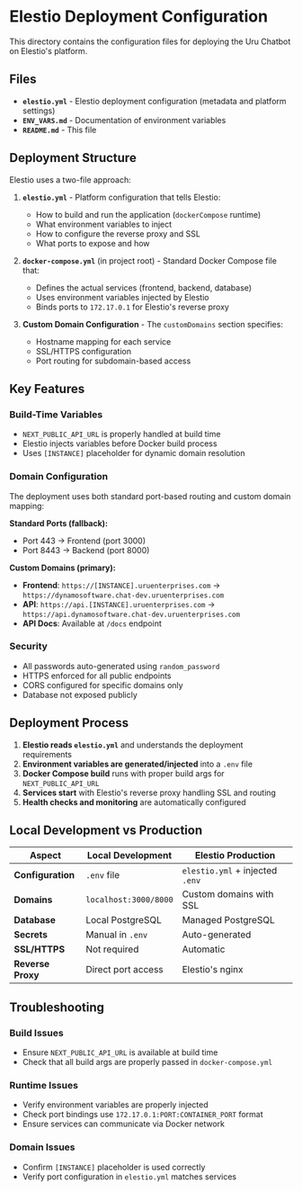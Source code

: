 # Elestio Deployment Configuration

This directory contains the configuration files for deploying the Uru Chatbot on Elestio's platform.

## Files

- **`elestio.yml`** - Elestio deployment configuration (metadata and platform settings)
- **`ENV_VARS.md`** - Documentation of environment variables
- **`README.md`** - This file

## Deployment Structure

Elestio uses a two-file approach:

1. **`elestio.yml`** - Platform configuration that tells Elestio:
   - How to build and run the application (`dockerCompose` runtime)
   - What environment variables to inject
   - How to configure the reverse proxy and SSL
   - What ports to expose and how

2. **`docker-compose.yml`** (in project root) - Standard Docker Compose file that:
   - Defines the actual services (frontend, backend, database)
   - Uses environment variables injected by Elestio
   - Binds ports to `172.17.0.1` for Elestio's reverse proxy

3. **Custom Domain Configuration** - The `customDomains` section specifies:
   - Hostname mapping for each service
   - SSL/HTTPS configuration
   - Port routing for subdomain-based access

## Key Features

### Build-Time Variables
- `NEXT_PUBLIC_API_URL` is properly handled at build time
- Elestio injects variables before Docker build process
- Uses `[INSTANCE]` placeholder for dynamic domain resolution

### Domain Configuration
The deployment uses both standard port-based routing and custom domain mapping:

**Standard Ports (fallback):**
- Port 443 → Frontend (port 3000)
- Port 8443 → Backend (port 8000)

**Custom Domains (primary):**
- **Frontend**: `https://[INSTANCE].uruenterprises.com` → `https://dynamosoftware.chat-dev.uruenterprises.com`
- **API**: `https://api.[INSTANCE].uruenterprises.com` → `https://api.dynamosoftware.chat-dev.uruenterprises.com`
- **API Docs**: Available at `/docs` endpoint

### Security
- All passwords auto-generated using `random_password`
- HTTPS enforced for all public endpoints
- CORS configured for specific domains only
- Database not exposed publicly

## Deployment Process

1. **Elestio reads `elestio.yml`** and understands the deployment requirements
2. **Environment variables are generated/injected** into a `.env` file
3. **Docker Compose build** runs with proper build args for `NEXT_PUBLIC_API_URL`
4. **Services start** with Elestio's reverse proxy handling SSL and routing
5. **Health checks and monitoring** are automatically configured

## Local Development vs Production

| Aspect | Local Development | Elestio Production |
|--------|------------------|-------------------|
| **Configuration** | `.env` file | `elestio.yml` + injected `.env` |
| **Domains** | `localhost:3000/8000` | Custom domains with SSL |
| **Database** | Local PostgreSQL | Managed PostgreSQL |
| **Secrets** | Manual in `.env` | Auto-generated |
| **SSL/HTTPS** | Not required | Automatic |
| **Reverse Proxy** | Direct port access | Elestio's nginx |

## Troubleshooting

### Build Issues
- Ensure `NEXT_PUBLIC_API_URL` is available at build time
- Check that all build args are properly passed in `docker-compose.yml`

### Runtime Issues
- Verify environment variables are properly injected
- Check port bindings use `172.17.0.1:PORT:CONTAINER_PORT` format
- Ensure services can communicate via Docker network

### Domain Issues
- Confirm `[INSTANCE]` placeholder is used correctly
- Verify port configuration in `elestio.yml` matches services
